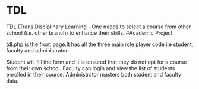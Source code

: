 # TDL
TDL (Trans Disciplinary Learning - One needs to select a course from other school (i.e. other branch) to enhance their skills.
#Academic Project

tdl.php is the front page.It has all the three main role player code i.e student, faculty and administrator.

Student will fill the form and it is ensured that they do not opt for a course from their own school.
Faculty can login and view the list of students enrolled in their course.
Administrator masters both student and faculty data.
